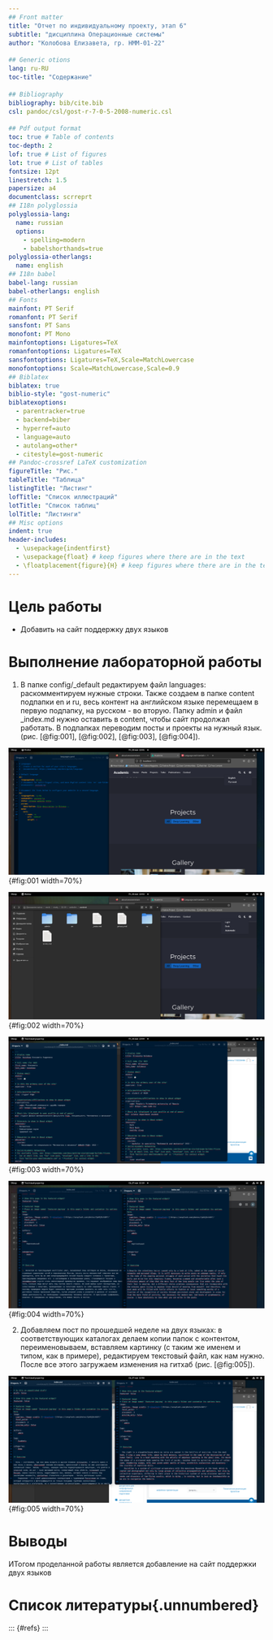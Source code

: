 ```yaml
---
## Front matter
title: "Отчет по индивидуальному проекту, этап 6"
subtitle: "дисциплина Операционные системы"
author: "Колобова Елизавета, гр. НММ-01-22"

## Generic otions
lang: ru-RU
toc-title: "Содержание"

## Bibliography
bibliography: bib/cite.bib
csl: pandoc/csl/gost-r-7-0-5-2008-numeric.csl

## Pdf output format
toc: true # Table of contents
toc-depth: 2
lof: true # List of figures
lot: true # List of tables
fontsize: 12pt
linestretch: 1.5
papersize: a4
documentclass: scrreprt
## I18n polyglossia
polyglossia-lang:
  name: russian
  options:
	- spelling=modern
	- babelshorthands=true
polyglossia-otherlangs:
  name: english
## I18n babel
babel-lang: russian
babel-otherlangs: english
## Fonts
mainfont: PT Serif
romanfont: PT Serif
sansfont: PT Sans
monofont: PT Mono
mainfontoptions: Ligatures=TeX
romanfontoptions: Ligatures=TeX
sansfontoptions: Ligatures=TeX,Scale=MatchLowercase
monofontoptions: Scale=MatchLowercase,Scale=0.9
## Biblatex
biblatex: true
biblio-style: "gost-numeric"
biblatexoptions:
  - parentracker=true
  - backend=biber
  - hyperref=auto
  - language=auto
  - autolang=other*
  - citestyle=gost-numeric
## Pandoc-crossref LaTeX customization
figureTitle: "Рис."
tableTitle: "Таблица"
listingTitle: "Листинг"
lofTitle: "Список иллюстраций"
lotTitle: "Список таблиц"
lolTitle: "Листинги"
## Misc options
indent: true
header-includes:
  - \usepackage{indentfirst}
  - \usepackage{float} # keep figures where there are in the text
  - \floatplacement{figure}{H} # keep figures where there are in the text
---
```


# Цель работы
- Добавить на сайт поддержку двух языков

# Выполнение лабораторной работы
1. В папке config/_default редактируем файл languages: раскомментируем нужные строки. Также создаем в папке content подпапки en и ru, весь контент на английском языке перемещаем в первую подпапку, на русском - во вторую. Папку admin и файл _index.md нужно оставить в content, чтобы сайт продолжал работать. В подпапках переводим посты и проекты на нужный язык. (рис. [@fig:001], [@fig:002], [@fig:003], [@fig:004]).

![Отредакитрованный languages](image/p1.png){#fig:001 width=70%}

![Размещение файлов в content](image/p2.png){#fig:002 width=70%}

![Переведенный файл с личной информацией](image/p3.png){#fig:003 width=70%}

![Преведенный пост](image/p4.png){#fig:004 width=70%}

2. Добавляем пост по прошедшей неделе на двух языках: в соответствующих каталогах делаем копии папок с контентом, переименовываем, вставляем картинку (с таким же именем и типом, как в примере), редактируем текстовый файл, как нам нужно. После все этого загружаем изменения на гитхаб
(рис. [@fig:005]).

![Новый пост на двух языках](image/p5.png){#fig:005 width=70%}

# Выводы

ИТогом проделанной работы является добавление на сайт поддержки двух языков

# Список литературы{.unnumbered}

::: {#refs}
:::
